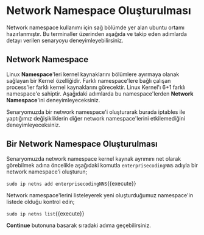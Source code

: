 # Network Namespace Oluşturulması

Network namespace kullanımı için sağ bölümde yer alan ubuntu ortamı hazırlanmıştır. Bu terminaller üzerinden aşağıda ve takip eden adımlarda detayı verilen senaryoyu deneyimleyebilirsiniz.

## Network Namespace

Linux **Namespace**'leri kernel kaynaklarını bölümlere ayırmaya olanak sağlayan bir Kernel özelliğidir. Farklı namespace'lere bağlı çalışan process'ler farklı kernel kaynaklarını görecektir. Linux Kernel'ı 6+1 farklı namespace'e sahiptir. Aşağıdaki adımlarda bu namespace'lerden **Network Namespace**'ini deneyimleyeceksiniz.

Senaryomuzda bir network namespace'i oluşturarak burada iptables ile yaptığımız değişikliklerin diğer network namespace'lerini etkilemediğini deneyimleyeceksiniz.

## Bir Network Namespace Oluşturulması

Senaryomuzda network namespace kernel kaynak ayrımını net olarak görebilmek adına öncelikle aşağıdaki komutla `enterprisecodingNNS` adıyla bir network namespace'i oluşturun;

`sudo ip netns add enterprisecodingNNS`{{execute}}

Network namespace'lerini listeleyerek yeni oluşturduğumuz namespace'in listede olduğu kontrol edin;

`sudo ip netns list`{{execute}}

**Continue** butonuna basarak sıradaki adıma geçebilirsiniz.
